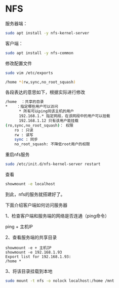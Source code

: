 # NFS

服务器端：

```bash
sudo apt install -y nfs-kernel-server
```

客户端：

```bash
sudo apt install -y nfs-common
```

修改配置文件

```bash
sudo vim /etc/exports

/home *(rw,sync,no_root_squash)
```

各段表达的意思如下，根据实际进行修改

```bash
/home  ：共享的目录
*    ：指定哪些用户可以访问
      * 所有可以ping同该主机的用户
      192.168.1.* 指定网段，在该网段中的用户可以挂载
      192.168.1.12 只有该用户能挂载
(ro,sync,no_root_squash)： 权限
    ro : 只读
    rw : 读写
    sync : 同步
    no_root_squash: 不降低root用户的权限
```

重启nfs服务

```bash
sudo /etc/init.d/nfs-kernel-server restart
```

查看

```bash
showmount -e localhost
```

到此，nfs的服务就搭建好了。

下面介绍客户端如何访问服务器

1、检查客户端和服务端的网络是否连通（ping命令）

ping + 主机IP

2、查看服务端的共享目录

```text
showmount -e + 主机IP
showmount -e 192.168.1.93
Export list for 192.168.1.93:
/home *
```

3、将该目录挂载到本地

```bash
sudo mount -t nfs -o nolock localhost:/home /mnt
```

